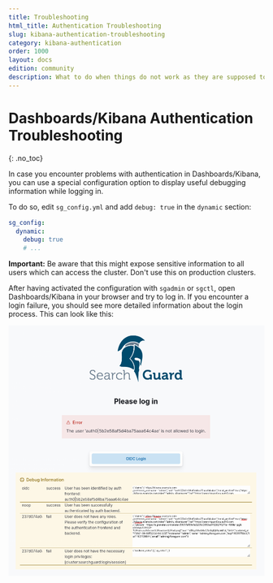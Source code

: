 ```yaml
---
title: Troubleshooting
html_title: Authentication Troubleshooting
slug: kibana-authentication-troubleshooting
category: kibana-authentication
order: 1000
layout: docs
edition: community
description: What to do when things do not work as they are supposed to
---
```

<!---
Copyright 2020 floragunn GmbH
-->

# Dashboards/Kibana Authentication Troubleshooting
{: .no_toc}

In case you encounter problems with authentication in Dashboards/Kibana, you can use a special configuration option to display useful debugging information while logging in.

To do so, edit `sg_config.yml` and add `debug: true` in the `dynamic` section:

```yaml
sg_config:
  dynamic:
    debug: true
    # ...
```

**Important:** Be aware that this might expose sensitive information to all users which can access the cluster. Don't use this on production clusters.

After having activated the configuration with `sgadmin` or `sgctl`, open Dashboards/Kibana in your browser and try to log in. If you encounter a login failure, you should see more detailed information about the login process. This can look like this:


![Login page with authentication failure and debug information](kibana_authentication_debug.png)



